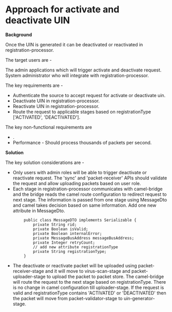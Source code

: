 # Approach for activate and deactivate UIN

**Background**

Once the UIN is generated it can be deactivated or reactivated in registration-processor.

The target users are -

The admin applications which will trigger activate and deactivate request.
System administrator who will integrate with registration-processor.

The key requirements are -
- Authenticate the source to accept request for activate or deactivate uin.
- Deactivate UIN in registration-processor.
- Reactivate UIN in registration-processor.
- Route the request to applicable stages based on registrationType ['ACTIVATED', 'DEACTIVATED'].

The key non-functional requirements are
- .
- Performance - Should process thousands of packets per second.

**Solution**

The key solution considerations are -
- Only users with admin roles will be able to trigger deactivate or reactivate request. The 'sync' and 'packet-receiver' APIs should validate the request and allow uploading packets based on user role.
- Each stage in registration-processor communicates with camel-bridge and the bridge reads the camel route configuration to redirect request to next stage. The information is passed from one stage using MessageDto and camel takes decision based on same information. Add one new attribute in MessageDto.
```
		public class MessageDTO implements Serializable {
			private String rid;
			private Boolean isValid;
			private Boolean internalError;
			private MessageBusAddress messageBusAddress;
			private Integer retryCount;
			// add new attribute registrationType
			private String registrationType;
		}
```
- The deactivate or reactivate packet will be uploaded using packet-receiver-stage and it will move to virus-scan-stage and packet-uploader-stage to upload the packet to packet store. The camel-bridge will route the request to the next stage based on registrationType. There is no change in camel configuration till uploader-stage. If the request is valid and registrationType contains 'ACTIVATED' or 'DEACTIVATED' then the packet will  move from packet-validator-stage to uin-generator-stage.
